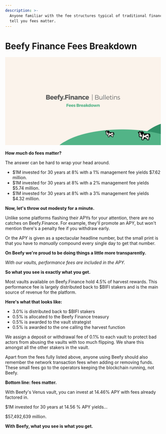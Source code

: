 ```yaml
---
description: >-
  Anyone familiar with the fee structures typical of traditional finance will
  tell you fees matter.
---
```


# Beefy Finance Fees Breakdown

![](../../.gitbook/assets/bulletin-beefy-finance-fees-breakdown.png)

**How **_**much**_** do fees matter?**

The answer can be hard to wrap your head around.

* $1M invested for 30 years at 8% with a 1% management fee yields $7.62 million.
* $1M invested for 30 years at 8% with a 2% management fee yields $5.74 million.
* $1M invested for 30 years at 8% with a 3% management fee yields $4.32 million.

**Now, let's throw out modesty for a minute.**

Unlike some platforms flashing their APYs for your attention, there are no catches on Beefy.Finance. For example, they'll promote an APY, but won't mention there's a penalty fee if you withdraw early.

Or the APY is given as a spectacular headline number, but the small print is that you have to _manually_ compound every single day to get that number.

**On Beefy we're proud to be doing things a little more transparently.**

_With our vaults, performance fees are included in the APY._

**So what you see is exactly what you get.**

Most vaults available on Beefy.Finance hold 4.5% of harvest rewards. This performance fee is largely distributed back to $BIFI stakers and is the main source of revenue for the platform.

**Here's what that looks like:**

* 3.0% is distributed back to $BIFI stakers
* 0.5% is allocated to the Beefy Finance treasury
* 0.5% is awarded to the vault strategist
* 0.5% is awarded to the one calling the harvest function

We assign a deposit or withdrawal fee of 0.1% to each vault to protect bad actors from abusing the vaults with too much flipping. We share this amongst all the other stakers in the vault.

Apart from the fees fully listed above, anyone using Beefy should also remember the network transaction fees when adding or removing funds. These small fees go to the operators keeping the blockchain running, not Beefy.

**Bottom line: fees matter.**

With Beefy's Venus vault, you can invest at 14.46% APY with fees already factored in.

$1M invested for 30 years at 14.56 % APY yields…

$57,492,639 million.

**With Beefy, what you see is what you get.**
